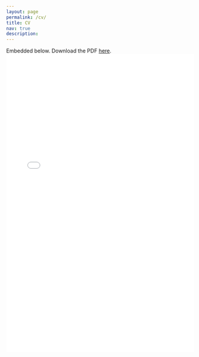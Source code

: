 ```yaml
---
layout: page
permalink: /cv/
title: CV
nav: true
description:
---
```

Embedded below. Download the PDF <a href="../assets/pdf/RB_CV.pdf">here</a>.
<embed src="../assets/pdf/RB_CV.pdf" width="100%" height="800" type='application/pdf'>
